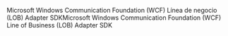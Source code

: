 <span data-ttu-id="8fe6a-101">Microsoft Windows Communication Foundation (WCF) Línea de negocio (LOB) Adapter SDK</span><span class="sxs-lookup"><span data-stu-id="8fe6a-101">Microsoft Windows Communication Foundation (WCF) Line of Business (LOB) Adapter SDK</span></span>